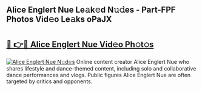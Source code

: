 ## Alice Englert Nue Le𝚊k𝚎d N𝚞𝚍es - Part-FPF Photos Vid𝚎o Le𝚊ks oPaJX

# <h2><a href="http://fb7cy6.evod.top/?m=Alice+Englert+Nue">🔗 👉🔴 Alice Englert Nue Vid𝚎o Ph𝚘t𝚘s</a></h2>

[![Alice Englert Nue N𝚞d𝚎s](https://i.imgur.com/8V9OHl7.gif)](http://fb7cy6.evod.top/?m=Alice+Englert+Nue)
Online content creator Alice Englert Nue who shares lifestyle and dance-themed content, including solo and collaborative dance performances and vlogs. Public figures Alice Englert Nue are often targeted by critics and opponents. 
